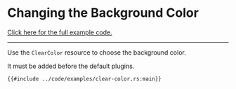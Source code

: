 # Changing the Background Color

[Click here for the full example code.](../code/examples/clear-color.rs)

---

Use the `ClearColor` resource to choose the background color.

It must be added before the default plugins.

```rust,no_run,noplayground
{{#include ../code/examples/clear-color.rs:main}}
```
